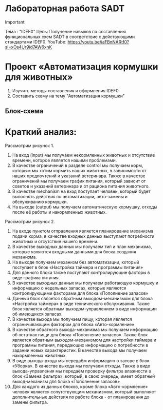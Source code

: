 # Лабораторная работа SADT
>[!IMPORTANT]
>Тема : "IDEF0"
>Цель: Получение навыков по составлению функциональных схем SADT в соответствие с действующими стандартами IDEF0.
>YouTube: https://youtu.be/iaFBnNARtf0?si=xOs4Ur9id7AW6xnK

# Проект «Автоматизация кормушки для животных»
1. Изучить методы составления и оформления IDEF0
2. Составить схему на тему "Автоматизация кормушки"

## Блок-схема

# Краткий анализ:
Рассмотрим рисунок 1.
1. На вход (input) мы получаем некормленных животных и отсутствие времени, которое является нашими проблемами.
2. В качестве ограничений в разделе control мы получаем корм, которым мы хотим кормить наших животных, в зависимости от наших предпочтений и указаний ветеринара. Также в качестве ограничений мы получаем график питания, который зависит от советов и указаний ветеринара и от рациона питания животного.
3. В качестве mechanism на вход поступает человек, который будет выполнять действия по автоматизации, авто-замены и обслуживанию кормушки.
4. На выходе (output) мы получаем автоматическую кормушку, отходы после её работы и накормленных животных.

Рассмотрим рисунок 2.
1. На входе пунктом отправления является планирование механизма подачи корма, в качестве входных данных выступают потребности животных и отсутствие нашего времени.
2. В качестве выходных данных мы получаем тип и план механизма, которые являются входными данными для блока создания механизма.
3. На выходе получаем механизм без автоматизации, который поступает в блок «Настройка таймера и программы питания»
4. Для данного блока также поступают контролирующие факторы в виде графика питания.
5. В качестве выходных данных мы получаем работающую кормушку и информацию о недельных запасах, которые являются контролирующими факторами для блока «Пополнение запасов»
6. Данный блок является обратным выходом-механизмом для блока «Настройка таймера» в виде технического обслуживания. Также блок является обратным выходом-управлением в виде информации об имеющихся запасах.
7. В качестве выхода мы получаем пищу, которая является ограничивающим фактором для блока «Авто-кормление»
8. В качестве обратного выхода-механизма мы получаем информацию об остатках пищи для блока «Пополнение запасов». Также блок является обратным выходом-механизмом для настройки таймера и программы питания, передающих информацию о потребности в задании новых характеристик. В качестве выхода мы получаем накормленных животных.
 9. В виде выхода-входа мы передаём информацию о засоре в блок «Уборка». В качестве выхода мы получаем отходы. Также в виде выхода-управления мы передаём проверку фильтра влажности в блок «Замена фильтра», который, в свою очередь, имеет обратный выход-механизм для блока «Пополнение запасов»
10. Для каждого из данных блоков, кроме блока «Авто-кормление» человек является сопутствующим механизмом, который выполняет дополнительные действия по работе блока - от планирования до замены фильтра.
